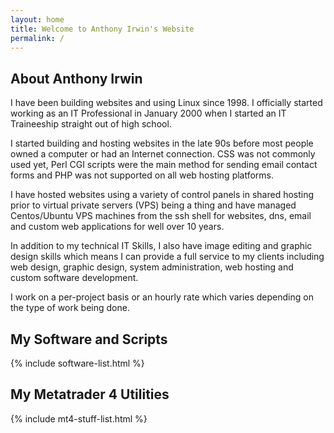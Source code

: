 ```yaml
---
layout: home
title: Welcome to Anthony Irwin's Website
permalink: /
---
```

## About Anthony Irwin

I have been building websites and using Linux since 1998. I officially started working as an IT Professional in January 2000 when I started an IT Traineeship straight out of high school.

I started building and hosting websites in the late 90s before most people owned a computer or had an Internet connection. CSS was not commonly used yet, Perl CGI scripts were the main method for sending email contact forms and PHP was not supported on all web hosting platforms.

I have hosted websites using a variety of control panels in shared hosting prior to virtual private servers (VPS) being a thing and have managed Centos/Ubuntu VPS machines from the ssh shell for websites, dns, email and custom web applications for well over 10 years.

In addition to my technical IT Skills, I also have image editing and graphic design skills which means I can provide a full service to my clients including web design, graphic design, system administration, web hosting and custom software development.

I work on a per-project basis or an hourly rate which varies depending on the type of work being done.

## My Software and Scripts

{% include software-list.html %}


## My Metatrader 4 Utilities

{% include mt4-stuff-list.html %}